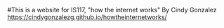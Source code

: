 #This is a website for IS117, "how the internet works"
By Cindy Gonzalez
https://cindygonzalezg.github.io/howtheinternetworks/